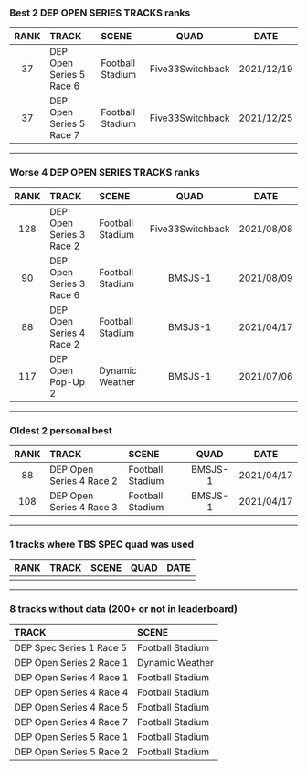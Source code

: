 ### Best 2 DEP OPEN SERIES TRACKS ranks
|RANK|TRACK|SCENE|QUAD|DATE|
|:---:|:---|:---|:---:|:---:|
|37|DEP Open Series 5 Race 6|Football Stadium|Five33Switchback|2021/12/19|
|37|DEP Open Series 5 Race 7|Football Stadium|Five33Switchback|2021/12/25|
---
### Worse 4 DEP OPEN SERIES TRACKS ranks
|RANK|TRACK|SCENE|QUAD|DATE|
|:---:|:---|:---|:---:|:---:|
|128|DEP Open Series 3 Race 2|Football Stadium|Five33Switchback|2021/08/08|
|90|DEP Open Series 3 Race 6|Football Stadium|BMSJS-1|2021/08/09|
|88|DEP Open Series 4 Race 2|Football Stadium|BMSJS-1|2021/04/17|
|117|DEP Open Pop-Up 2|Dynamic Weather|BMSJS-1|2021/07/06|
---
### Oldest 2 personal best
|RANK|TRACK|SCENE|QUAD|DATE|
|:---:|:---|:---|:---:|:---:|
|88|DEP Open Series 4 Race 2|Football Stadium|BMSJS-1|2021/04/17|
|108|DEP Open Series 4 Race 3|Football Stadium|BMSJS-1|2021/04/17|
---
### 1 tracks where TBS SPEC quad was used
|RANK|TRACK|SCENE|QUAD|DATE|
|:---:|:---|:---|:---:|:---:|
||||||
---
### 8 tracks without data (200+ or not in leaderboard)
|TRACK|SCENE|
|:---|:---|
|DEP Spec Series 1 Race 5|Football Stadium|
|DEP Open Series 2 Race 1|Dynamic Weather|
|DEP Open Series 4 Race 1|Football Stadium|
|DEP Open Series 4 Race 4|Football Stadium|
|DEP Open Series 4 Race 5|Football Stadium|
|DEP Open Series 4 Race 7|Football Stadium|
|DEP Open Series 5 Race 1|Football Stadium|
|DEP Open Series 5 Race 2|Football Stadium|
